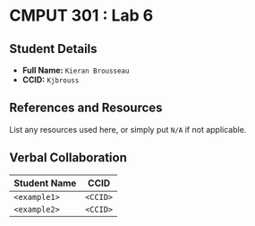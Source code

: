 # CMPUT 301 : Lab 6

## Student Details

- **Full Name:** `Kieran Brousseau`
- **CCID:** `Kjbrouss`

## References and Resources

List any resources used here, or simply put `N/A` if not applicable.
## Verbal Collaboration

| Student Name | CCID     |
| ------------ | -------- |
| `<example1>` | `<CCID>` |
| `<example2>` | `<CCID>` |
